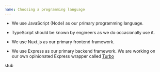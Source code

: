 ```yaml
---
name: Choosing a programming language
---
```


- We use JavaScript (Node) as our primary programming language.

- TypeScript should be known by engineers as we do occasionally use it.

- We use Nuxt.js as our primary frontend framework.

- We use Express as our primary backend framework. We are working on our own opinionated Express
wrapper called [Turbo](https://github.com/zenworksuk/turbo)

stub
